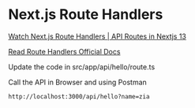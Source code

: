 # Next.js Route Handlers

[Watch Next.js Route Handlers | API Routes in Nextjs 13](https://www.youtube.com/watch?v=xirQ7AMyTM8)

[Read Route Handlers Official Docs](https://beta.nextjs.org/docs/routing/route-handlers)

Update the code in src/app/api/hello/route.ts

Call the API in Browser and using Postman

    http://localhost:3000/api/hello?name=zia
